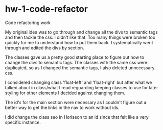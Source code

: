 # hw-1-code-refactor
Code refactoring work

My original idea was to go through and change all the divs to semantic tags and then tackle the css. I didn't like that. Too many things were broken too quickly for me to understand how to put them back. I systematically went through and edited the divs by section. 

The classes gave us a pretty good starting place to figure out how to change the divs to semantic tags. The classes with the same css were duplicated, so as I changed the semantic tags, I also deleted unnecessary css. 

I considered changing class 'float-left' and 'float-right' but after what we talked about in class/what I read reguarding keeping classes to use for later styling for other elements I decided against changing them. 

The id's for the main section were necessary as I couldn't figure out a better way to get the links in the nav to work without ids. 

I did change the class seo in Horiseon to an id since that felt like a very specific instance. 
